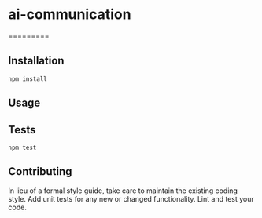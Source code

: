 # ai-communication
=========


## Installation

  `npm install `

## Usage

## Tests

  `npm test`

## Contributing

In lieu of a formal style guide, take care to maintain the existing coding style. Add unit tests for any new or changed functionality. Lint and test your code.
